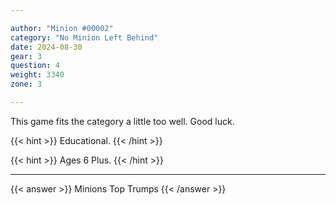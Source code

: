 ```yaml
---

author: "Minion #00002"
category: "No Minion Left Behind"
date: 2024-08-30
gear: 3
question: 4
weight: 3340
zone: 3

---
```


This game fits the category a little too well. Good luck.

{{< hint >}} Educational. {{< /hint >}}

{{< hint >}} Ages 6 Plus. {{< /hint >}}

---

{{< answer >}} Minions Top Trumps {{< /answer >}}

